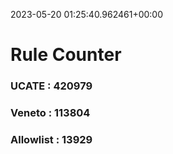 2023-05-20 01:25:40.962461+00:00
# Rule Counter 
 ### UCATE : 420979

 ### Veneto : 113804

 ### Allowlist : 13929